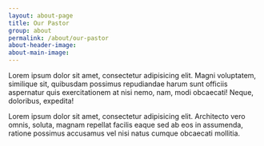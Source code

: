 ```yaml
---
layout: about-page
title: Our Pastor
group: about
permalink: /about/our-pastor
about-header-image:
about-main-image:
---
```


Lorem ipsum dolor sit amet, consectetur adipisicing elit. Magni voluptatem, similique sit, quibusdam possimus repudiandae harum sunt officiis aspernatur quis exercitationem at nisi nemo, nam, modi obcaecati! Neque, doloribus, expedita!

Lorem ipsum dolor sit amet, consectetur adipisicing elit. Architecto vero omnis, soluta, magnam repellat facilis eaque sed ab eos in assumenda, ratione possimus accusamus vel nisi natus cumque obcaecati mollitia.